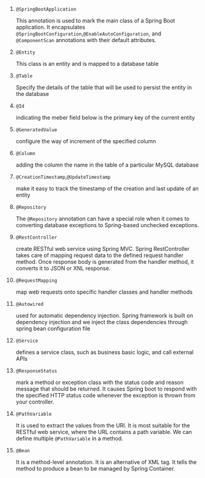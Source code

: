  1. `@SpringBootApplication`

    This annotation is used to mark the main class of a Spring Boot application. It encapsulates `@SpringBootConfiguration`,`@EnableAutoConfiguration`, and `@ComponentScan` annotations with their default attributes. 

 2. `@Entity`

    This class is an entity and is mapped to a database table

 3. `@Table`

    Specify the details of the table that will be used to persist the entity in the database

 4. `@Id`

    indicating the meber field below is the primary key of the current entity

 5. `@GeneratedValue`

    configure the way of increment of the specified column

 6. `@Column`

    adding the column the name in the table of a particular MySQL database

 7. `@CreationTimestamp`,`@UpdateTimestamp`

    make it easy to track the timestamp of the creation and last update of an entity

 8. `@Repository`

    The `@Repository` annotation can have a special role when it comes to converting database exceptions to Spring-based unchecked exceptions.

 9. `@RestController`

    create RESTful web service using Spring MVC. Spring RestController takes care of mapping request data to the defined request handler method. Once response body is generated from the handler method, it converts it to JSON or XNL response.

10. `@RequestMapping`

    map web requests onto specific handler classes and handler methods

11. `@Autowired`

    used for automatic dependency injection. Spring framework is built on dependency injection and we inject the class dependencies through spring bean configuration file

12. `@Service`

     defines a service class, such as business basic logic, and call external APIs

13. `@ResponseStatus`

    mark a method or exception class with the status code and reason message that should be returned. It causes Spring boot to respond with the specified HTTP status code whenever the exception is thrown from your controller.

14. `@PathVariable`

    It is used to extract the values from the URI. It is most suitable for the RESTful web service, where the URL contains a path variable. We can define multiple `@PathVariable` in a method.

15. `@Bean`

    It is a method-level annotation. It is an alternative of XML <bean> tag. It tells the method to produce a bean to be managed by Spring Container.



